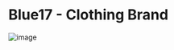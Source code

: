 # Blue17 - Clothing Brand
![image](https://user-images.githubusercontent.com/69724530/187751096-4ecb417a-b138-4c98-be28-4203312af2ee.png)

